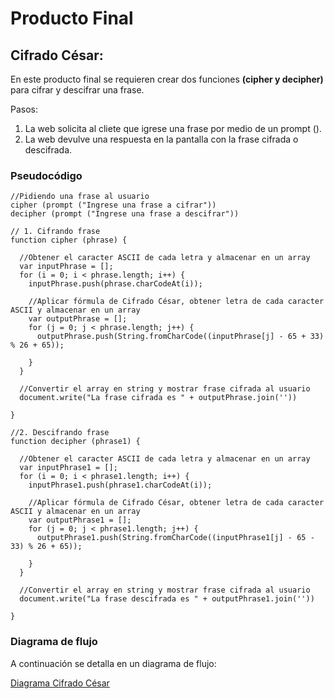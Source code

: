 # Producto Final
## Cifrado César:
En este producto final se requieren crear dos funciones **(cipher y decipher)** para cifrar y descifrar una frase.

Pasos:
1. La web solicita al cliete que igrese una frase por medio de un prompt ().
2. La web devulve una respuesta en la pantalla con la frase cifrada o descifrada.

### Pseudocódigo
~~~
//Pidiendo una frase al usuario
cipher (prompt ("Ingrese una frase a cifrar"))
decipher (prompt ("Ingrese una frase a descifrar"))

// 1. Cifrando frase
function cipher (phrase) {

  //Obtener el caracter ASCII de cada letra y almacenar en un array
  var inputPhrase = [];
  for (i = 0; i < phrase.length; i++) {
    inputPhrase.push(phrase.charCodeAt(i));

    //Aplicar fórmula de Cifrado César, obtener letra de cada caracter ASCII y almacenar en un array
    var outputPhrase = [];
    for (j = 0; j < phrase.length; j++) {
      outputPhrase.push(String.fromCharCode((inputPhrase[j] - 65 + 33) % 26 + 65));

    }
  }

  //Convertir el array en string y mostrar frase cifrada al usuario
  document.write("La frase cifrada es " + outputPhrase.join(''))

}

//2. Descifrando frase
function decipher (phrase1) {

  //Obtener el caracter ASCII de cada letra y almacenar en un array
  var inputPhrase1 = [];
  for (i = 0; i < phrase1.length; i++) {
    inputPhrase1.push(phrase1.charCodeAt(i));

    //Aplicar fórmula de Cifrado César, obtener letra de cada caracter ASCII y almacenar en un array
    var outputPhrase1 = [];
    for (j = 0; j < phrase1.length; j++) {
      outputPhrase1.push(String.fromCharCode((inputPhrase1[j] - 65 - 33) % 26 + 65));

    }
  }

  //Convertir el array en string y mostrar frase cifrada al usuario
  document.write("La frase descifrada es " + outputPhrase1.join(''))

}
~~~

### Diagrama de flujo
A continuación se detalla en un diagrama de flujo:

[Diagrama Cifrado César](https://drive.google.com/file/d/0B8fqMV-mBqZgVEpkQVZMMW5OTjg/view?usp=sharing)

